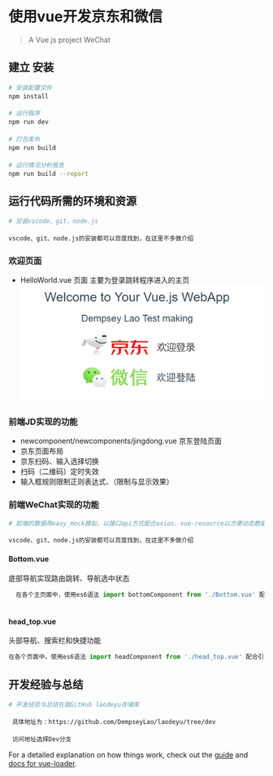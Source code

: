 # 使用vue开发京东和微信

> A Vue.js project WeChat

## 建立 安装

``` bash
# 安装配置文件
npm install

# 运行程序
npm run dev

# 打包发布
npm run build

# 运行情况分析报告
npm run build --report
```
## 运行代码所需的环境和资源

``` bash
# 安装vscode、git、node.js

vscode、git、node.js的安装都可以百度找到，在这里不多做介绍


```
### 欢迎页面
- HelloWorld.vue 页面 主要为登录跳转程序进入的主页
![Image text](https://raw.githubusercontent.com/DempseyLao/pictures/master/index.png)

### 前端JD实现的功能
- newcomponent/newcomponents/jingdong.vue 京东登陆页面
- 京东页面布局
- 京东扫码、输入选择切换
- 扫码（二维码）定时失效
- 输入框规则限制正则表达式、（限制与显示效果）
### 前端WeChat实现的功能
``` bash
# 前端的数据用easy_mock模拟，以接口api方式配合axios、vue-resource以方便动态数据获取和动态功能实现

vscode、git、node.js的安装都可以百度找到，在这里不多做介绍

```


#### Bottom.vue 
  底部导航实现路由跳转、导航选中状态
``` js
  在各个主页面中，使用es6语法 import bottomComponent from './Bottom.vue' 配合引用共同组件
  
```  
#### head_top.vue
  头部导航、搜索栏和快捷功能
  ``` js
  在各个页面中，使用es6语法 import headComponent from './head_top.vue' 配合引用
  ``` 


## 开发经验与总结

``` bash
# 开发经验与总结在我GitHub laodeyu存储库

 具体地址为：https://github.com/DempseyLao/laodeyu/tree/dev
 
 访问地址选择Dev分支

```
For a detailed explanation on how things work, check out the [guide](http://vuejs-templates.github.io/webpack/) and [docs for vue-loader](http://vuejs.github.io/vue-loader).
